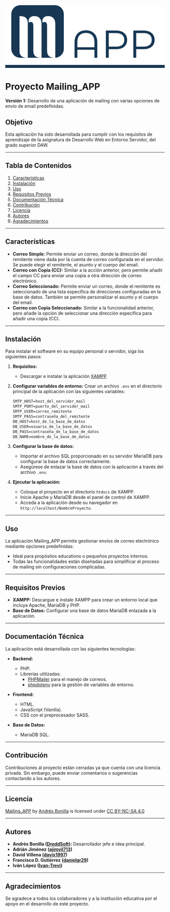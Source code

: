 <img src="assets/logo_mailing_app.svg" /> 

# Proyecto Mailing_APP

**Versión 1:** Desarrollo de una aplicación de mailing con varias opciones de envío de email predefinidas.

## Objetivo
Esta aplicación ha sido desarrollada para cumplir con los requisitos de aprendizaje de la asignatura de Desarrollo Web en Entorno Servidor, del grado superior DAW.

---

## Tabla de Contenidos
1. [Características](#características)
2. [Instalación](#instalación)
3. [Uso](#uso)
4. [Requisitos Previos](#requisitos-previos)
5. [Documentación Técnica](#documentación-técnica)
6. [Contribución](#contribución)
7. [Licencia](#licencia)
8. [Autores](#autores)
9. [Agradecimientos](#agradecimientos)

---

## Características
- **Correo Simple:** Permite enviar un correo, donde la dirección del remitente viene dada por la cuenta de correo configurada en el servidor. Se puede elegir el remitente, el asunto y el cuerpo del email.
- **Correo con Copia (CC):** Similar a la acción anterior, pero permite añadir el campo CC para enviar una copia a otra dirección de correo electrónico.
- **Correo Seleccionado:** Permite enviar un correo, donde el remitente es seleccionado de una lista específica de direcciones configuradas en la base de datos. También se permite personalizar el asunto y el cuerpo del email.
- **Correo con Copia Seleccionado:** Similar a la funcionalidad anterior, pero añade la opción de seleccionar una dirección específica para añadir una copia (CC).

---

## Instalación
Para instalar el software en su equipo personal o servidor, siga los siguientes pasos:

1. **Requisitos:**
   - Descargar e instalar la aplicación [XAMPP](https://www.apachefriends.org/index.html).

2. **Configurar variables de entorno:**
   Crear un archivo `.env` en el directorio principal de la aplicación con las siguientes variables:
   ```env
   SMTP_HOST=host_del_servidor_mail
   SMTP_PORT=puerto_del_servidor_mail
   SMTP_USER=correo_remitente
   SMTP_PASS=contraseña_del_remitente
   DB_HOST=host_de_la_base_de_datos
   DB_USER=usuario_de_la_base_de_datos
   DB_PASS=contraseña_de_la_base_de_datos
   DB_NAME=nombre_de_la_base_de_datos
   ```

3. **Configurar la base de datos:**
   - Importar el archivo SQL proporcionado en su servidor MariaDB para configurar la base de datos correctamente.
   - Asegúrese de enlazar la base de datos con la aplicación a través del archivo `.env`.

4. **Ejecutar la aplicación:**
   - Coloque el proyecto en el directorio `htdocs` de XAMPP.
   - Inicie Apache y MariaDB desde el panel de control de XAMPP.
   - Acceda a la aplicación desde su navegador en `http://localhost/NombreProyecto`.

---

## Uso
La aplicación Mailing_APP permite gestionar envíos de correo electrónico mediante opciones predefinidas:

- Ideal para propósitos educativos o pequeños proyectos internos.
- Todas las funcionalidades están diseñadas para simplificar el proceso de mailing sin configuraciones complicadas.

---

## Requisitos Previos
- **XAMPP:** Descargue e instale XAMPP para crear un entorno local que incluya Apache, MariaDB y PHP.
- **Base de Datos:** Configurar una base de datos MariaDB enlazada a la aplicación.

---

## Documentación Técnica
La aplicación está desarrollada con las siguientes tecnologías:

- **Backend:**
  - PHP.
  - Librerías utilizadas:
    - [PHPMailer](https://github.com/PHPMailer/PHPMailer) para el manejo de correos.
    - [phpdotenv](https://github.com/vlucas/phpdotenv) para la gestión de variables de entorno.

- **Frontend:**
  - HTML.
  - JavaScript (Vanilla).
  - CSS con el preprocesador SASS.

- **Base de Datos:**
  - MariaDB SQL.

---

## Contribución
Contribuciones al proyecto están cerradas ya que cuenta con una licencia privada. Sin embargo, puede enviar comentarios o sugerencias contactando a los autores.

---

## Licencia
<p xmlns:cc="http://creativecommons.org/ns#" xmlns:dct="http://purl.org/dc/terms/"><a property="dct:title" rel="cc:attributionURL" href="https://github.com/DreddSoft/Mailing_APP">Mailing_APP</a> by <a rel="cc:attributionURL dct:creator" property="cc:attributionName" href="https://github.com/DreddSoft">Andrés Bonilla</a> is licensed under <a href="https://creativecommons.org/licenses/by-nc-sa/4.0/?ref=chooser-v1" target="_blank" rel="license noopener noreferrer" style="display:inline-block;">CC BY-NC-SA 4.0<img style="height:22px!important;margin-left:3px;vertical-align:text-bottom;" src="https://mirrors.creativecommons.org/presskit/icons/cc.svg?ref=chooser-v1" alt=""><img style="height:22px!important;margin-left:3px;vertical-align:text-bottom;" src="https://mirrors.creativecommons.org/presskit/icons/by.svg?ref=chooser-v1" alt=""><img style="height:22px!important;margin-left:3px;vertical-align:text-bottom;" src="https://mirrors.creativecommons.org/presskit/icons/nc.svg?ref=chooser-v1" alt=""><img style="height:22px!important;margin-left:3px;vertical-align:text-bottom;" src="https://mirrors.creativecommons.org/presskit/icons/sa.svg?ref=chooser-v1" alt=""></a></p>

---

## Autores
- **Andrés Bonilla ([DreddSoft](https://github.com/DreddSoft)):** Desarrollador jefe e idea principal.
- **Adrián Jiménez ([ajimvil713](https://github.com/ajimvil713))**
- **David Villena ([davix1997](https://github.com/davix1997))**
- **Francisco D. Gutiérrez ([danielgr29](https://github.com/danielgr29))**
- **Iván López ([Ivan-Trevi](https://github.com/Ivan-Trevi))**

---

## Agradecimientos
Se agradece a todos los colaboradores y a la institución educativa por el apoyo en el desarrollo de este proyecto.





